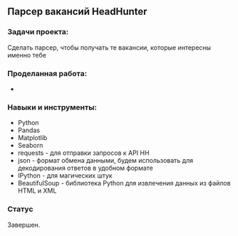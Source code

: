 ## Парсер вакансий HeadHunter

### Задачи проекта:

Сделать парсер, чтобы получать те вакансии, которые интересны именно тебе


### Проделанная работа:

* 

### Навыки и инструменты:

* Python
* Pandas
* Matplotlib
* Seaborn
* requests - для отправки запросов к API HH
* json - формат обмена данными, будем использовать для декодирования ответов в удобном формате
* IPython - для магических штук
* BeautifulSoup - библиотека Python для извлечения данных из файлов HTML и XML


### Статус

Завершен.
